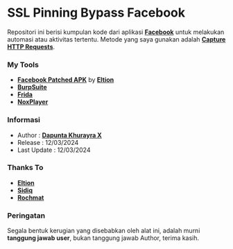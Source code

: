 # SSL Pinning Bypass Facebook

Repositori ini berisi kumpulan kode dari aplikasi [**Facebook**](https://github.com/Eltion/Facebook-SSL-Pinning-Bypass) untuk melakukan automasi atau aktivitas tertentu. Metode yang saya gunakan adalah [**Capture HTTP Requests**](https://www.google.com/search?q=Capture+HTTP+Requests&sca_esv=7479081811d2e948&sxsrf=ACQVn08dTvPZdGcBLZaCwog9wcg2NH_kYw%3A1710254639770&ei=L2rwZfXOLtOS4-EP3aa8iAs&ved=0ahUKEwi1op2C--6EAxVTyTgGHV0TD7EQ4dUDCBA&uact=5&oq=Capture+HTTP+Requests&gs_lp=Egxnd3Mtd2l6LXNlcnAiFUNhcHR1cmUgSFRUUCBSZXF1ZXN0czIMECMYgAQYigUYExgnMgQQIxgnMggQABiABBjLATIGEAAYFhgeMgYQABgWGB4yBhAAGBYYHjIGEAAYFhgeMgYQABgWGB4yBhAAGBYYHjIGEAAYFhgeSNVaUMgFWL89cAJ4AZABApgB7gOgAewTqgEJMC4zLjIuMi4yuAEDyAEA-AEBmAIJoALcDcICBxAjGLADGCfCAgoQABhHGNYEGLADwgIEEAAYHsICBhAAGAUYHsICBhAAGAcYHpgDAIgGAZAGCZIHCTIuMy4yLjEuMaAH9lE&sclient=gws-wiz-serp).

### My Tools
- [**Facebook Patched APK**](https://github.com/Eltion/Facebook-SSL-Pinning-Bypass) by [**Eltion**](https://github.com/Eltion)
- [**BurpSuite**](https://portswigger.net/burp/communitydownload)
- [**Frida**](https://github.com/frida/frida/releases)
- [**NoxPlayer**](https://id.bignox.com/)

### Informasi
- Author : [**Dapunta Khurayra X**](https://web.facebook.com/Dapunta.Khurayra.X)
- Release : 12/03/2024
- Last Update : 12/03/2024

### Thanks To
- [**Eltion**](https://github.com/Eltion)
- [**Sidiq**](https://github.com/sidiqbrewstreet)
- [**Rochmat**](https://github.com/Rozhbasxyz)

### Peringatan
Segala bentuk kerugian yang disebabkan oleh alat ini, adalah murni **tanggung jawab user**, bukan tanggung jawab Author, terima kasih.